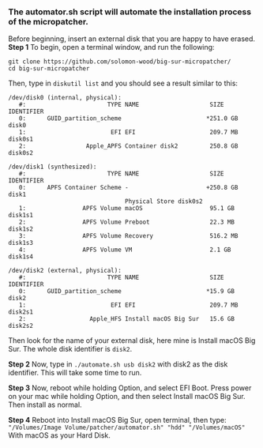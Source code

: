 ### The automator.sh script will automate the installation process of the micropatcher. 
Before beginning, insert an external disk that you are happy to have erased.
**Step 1**
To begin, open a terminal window, and run the following:
```
git clone https://github.com/solomon-wood/big-sur-micropatcher/
cd big-sur-micropatcher
```
Then, type in `diskutil list`
and you should see a result similar to this:
```
/dev/disk0 (internal, physical):
   #:                       TYPE NAME                    SIZE       IDENTIFIER
   0:      GUID_partition_scheme                        *251.0 GB   disk0
   1:                        EFI EFI                     209.7 MB   disk0s1
   2:                 Apple_APFS Container disk2         250.8 GB   disk0s2

/dev/disk1 (synthesized):
   #:                       TYPE NAME                    SIZE       IDENTIFIER
   0:      APFS Container Scheme -                      +250.8 GB   disk1
                                 Physical Store disk0s2
   1:                APFS Volume macOS                   95.1 GB    disk1s1
   2:                APFS Volume Preboot                 22.3 MB    disk1s2
   3:                APFS Volume Recovery                516.2 MB   disk1s3
   4:                APFS Volume VM                      2.1 GB     disk1s4

/dev/disk2 (external, physical):
   #:                       TYPE NAME                    SIZE       IDENTIFIER
   0:      GUID_partition_scheme                        *15.9 GB    disk2
   1:                        EFI EFI                     209.7 MB   disk2s1
   2:                  Apple_HFS Install macOS Big Sur   15.6 GB    disk2s2
```
Then look for the name of your external disk, here mine is Install macOS Big Sur.
The whole disk identifier is `disk2`.

**Step 2**
Now, type in `./automate.sh usb disk2` with disk2 as the disk identifier.
This will take some time to run.

**Step 3**
Now, reboot while holding Option, and select EFI Boot. Press power on your mac while
holding Option, and then select Install macOS Big Sur. Then install as normal.

**Step 4**
Reboot into Install macOS Big Sur, open terminal, then type:
`"/Volumes/Image Volume/patcher/automator.sh" "hdd" "/Volumes/macOS"`
With macOS as your Hard Disk.
